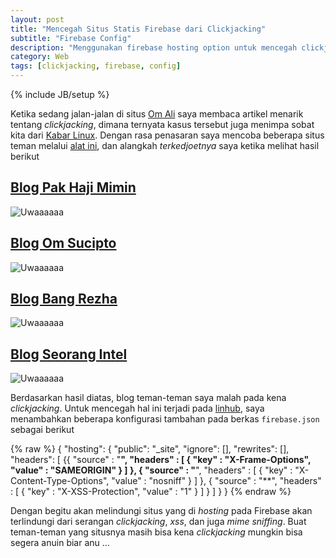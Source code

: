 ```yaml
---
layout: post
title: "Mencegah Situs Statis Firebase dari Clickjacking"
subtitle: "Firebase Config"
description: "Menggunakan firebase hosting option untuk mencegah clickjacking"
category: Web
tags: [clickjacking, firebase, config]
---
```

{% include JB/setup %}

Ketika sedang jalan-jalan di situs [Om Ali](https://situsali.com/) saya membaca artikel menarik tentang _clickjacking_, dimana ternyata kasus tersebut juga menimpa sobat kita dari [Kabar Linux](https://kabarlinux.web.id). Dengan rasa penasaran saya mencoba beberapa situs teman melalui [alat ini](http://online.attacker-site.com/html5/ClickjackingTester/), dan alangkah _terkedjoetnya_ saya ketika melihat hasil berikut

## [Blog Pak Haji Mimin](https://rizaumami.github.io/)

<img src="{{ site.baseurl }}/img/mimin-clickjacking.png" class="img-responsive" alt="Uwaaaaaa ">

## [Blog Om Sucipto](https://sucipto.net/)

<img src="{{ site.baseurl }}/img/sucipto-clickjacking.png" class="img-responsive" alt="Uwaaaaaa ">

## [Blog Bang Rezha](https://rezhajulio.id/)

<img src="{{ site.baseurl }}/img/rezha-clickjacking.png" class="img-responsive" alt="Uwaaaaaa ">

## [Blog Seorang Intel](https://nsetyo.id/)

<img src="{{ site.baseurl }}/img/sty-clickjacking.png" class="img-responsive" alt="Uwaaaaaa ">

Berdasarkan hasil diatas, blog teman-teman saya malah pada kena _clickjacking_. Untuk mencegah hal ini terjadi pada [linhub](https://linhub.io/), saya menambahkan beberapa konfigurasi tambahan pada berkas `firebase.json` sebagai berikut

{% raw %}
    {
    "hosting": {
        "public": "_site",
        "ignore": [],
        "rewrites": [],
        "headers": [ {{
        "source" : "**",
        "headers" : [ {
            "key" : "X-Frame-Options",
            "value" : "SAMEORIGIN"
        } ]
        }, {
        "source" : "**",
        "headers" : [ {
            "key" : "X-Content-Type-Options",
            "value" : "nosniff"
        } ]
        }, {
        "source" : "**",
        "headers" : [ {
            "key" : "X-XSS-Protection",
            "value" : "1"
        } ]
        } ]
    }
    }
{% endraw %}

Dengan begitu akan melindungi situs yang di _hosting_ pada Firebase akan terlindungi dari serangan _clickjacking_, _xss_, dan juga _mime sniffing_. Buat teman-teman yang situsnya masih bisa kena _clickjacking_ mungkin bisa segera anuin biar anu ...